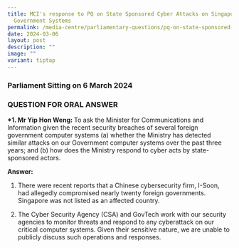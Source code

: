 ```yaml
---
title: MCI's response to PQ on State Sponsored Cyber Attacks on Singapore
  Government Systems
permalink: /media-centre/parliamentary-questions/pq-on-state-sponsored-cyber-attacks-on-singapore-government/
date: 2024-03-06
layout: post
description: ""
image: ""
variant: tiptap
---
```

<h3>Parliament Sitting on 6 March 2024</h3>
<h3>QUESTION FOR ORAL ANSWER</h3>
<p><strong>*1. Mr Yip Hon Weng: </strong>To ask the Minister for Communications
and Information given the recent security breaches of several foreign government
computer systems (a) whether the Ministry has detected similar attacks
on our Government computer systems over the past three years; and (b) how
does the Ministry respond to cyber acts by state-sponsored actors.</p>
<p><strong>Answer:</strong>
</p>
<ol data-tight="true" class="tight">
<li>
<p>There were recent reports that a Chinese cybersecurity firm, I-Soon, had
allegedly compromised nearly twenty foreign governments. Singapore was
not listed as an affected country.</p>
</li>
<li>
<p>The Cyber Security Agency (CSA) and GovTech work with our security agencies
to monitor threats and respond to any cyberattack on our critical computer
systems. Given their sensitive nature, we are unable to publicly discuss
such operations and responses.</p>
</li>
</ol>
<p></p>